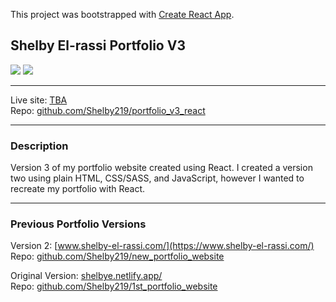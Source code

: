This project was bootstrapped with [Create React App](https://github.com/facebook/create-react-app).

## Shelby El-rassi Portfolio V3 


[<img  src="https://img.shields.io/badge/Twitter-1DA1F2?style=plastic&logo=twitter&logoColor=white" />](https://twitter.com/theartydev)<span>  </span>[<img src="https://img.shields.io/badge/LinkedIn-0077B5?style=plastic&logo=linkedin&logoColor=white"/>](www.linkedin.com/in/shelby-el-rassi-dev)

-----

Live site: [TBA](tba)  
Repo: [github.com/Shelby219/portfolio_v3_react](https://github.com/Shelby219/portfolio_v3_react) 

-----

### Description

Version 3 of my portfolio website created using React. I created a version two using plain HTML, CSS/SASS, and JavaScript, however I wanted to recreate my portfolio with React. 

-----

### Previous Portfolio Versions

Version 2: [www.shelby-el-rassi.com/](https://www.shelby-el-rassi.com/)  
Repo: [github.com/Shelby219/new_portfolio_website](https://github.com/Shelby219/new_portfolio_website) 

Original Version: [shelbye.netlify.app/](https://shelbye.netlify.app/)  
Repo: [github.com/Shelby219/1st_portfolio_website](https://github.com/Shelby219/1st_portfolio_website) 